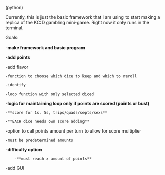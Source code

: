 (python)

Currently, this is just the basic framework that I am using to start making a replica of the KC:D gambling mini-game. Right now it only runs in the terminal.

Goals:

-**make framework and basic program**

-**add points**

-add flavor

    -function to choose which dice to keep and which to reroll
 
    -identify 

    -loop function with only selected diced

-**logic for maintaining loop only if points are scored (points or bust)**

	-**score for 1s, 5s, trips/quads/septs/sexs**
 
	-**EACH dice needs own score adding**
 
-option to call points amount per turn to allow for score multiplier

    -must be predetermined amounts

-**difficulty option**

		-**must reach x amount of points**
  
-add GUI
